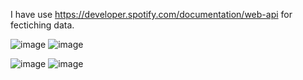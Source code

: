 I have use https://developer.spotify.com/documentation/web-api for fectiching data.



![image](https://github.com/hetshah72/music_system_clone/assets/114429065/322eee50-d428-4468-a0cd-1f4a796ca064)
![image](https://github.com/hetshah72/music_system_clone/assets/114429065/2da12eb5-738e-4916-8777-6287293549e5)

![image](https://github.com/hetshah72/music_system_clone/assets/114429065/a63c6c8c-bb7d-4c39-841e-d2236526f70e)
![image](https://github.com/hetshah72/music_system_clone/assets/114429065/799841b8-7a84-4a06-8f78-f81bc722da70)





